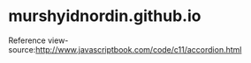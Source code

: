 # murshyidnordin.github.io


Reference
view-source:http://www.javascriptbook.com/code/c11/accordion.html
